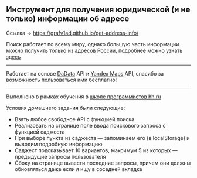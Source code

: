 ## Инструмент для получения юридической (и не только) информации об адресе

Ссылка → https://grafv1ad.github.io/get-address-info/  

Поиск работает по всему миру, однако большую часть информации можно получить только из адресов России, подробнее можно узнать [здесь](https://dadata.ru/api/suggest/address/)

---

Работает на основе [DaData](https://dadata.ru/api/suggest/address/) API и [Yandex Maps](https://yandex.ru/dev/jsapi-v2-1/doc/) API, спасибо за возможность пользоваться ими бесплатно!  

---

Выполнено в рамках обучения в [школе программистов hh.ru](https://school.hh.ru/)  

Условия домашнего задания были следующие:
* Взять любое свободное API с функцией поиска
* Реализовать на странице поле ввода поискового запроса с функцией саджеста
* При выборе пункта из саджеста — запоминаем его (в localStorage) и выводим подробную информацию
* Саджест подсказывает 10 вариантов, максимум 5 из которых — предыдущие запросы пользователя
* Сбоку на странице вывести последние запросы, причем они должны обновляться даже если я ищу в соседней вкладке
